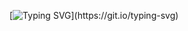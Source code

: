 [![Typing SVG](https://readme-typing-svg.herokuapp.com/?color=ffff&size=35&center=true&vCenter=true&width=1000&lines=Olá!;Tenho+atualmente+18+anos.;Sou+do+Rio+de+Janeiro+(RJ).;Sou+estudante+de+ADS.;Quer+saber+mais+sobre+mim?+Acesse+o+meu+site!;)](https://git.io/typing-svg)
